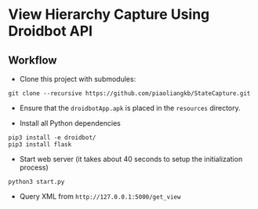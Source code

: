 # View Hierarchy Capture Using Droidbot API

## Workflow

- Clone this project with submodules:

```
git clone --recursive https://github.com/piaoliangkb/StateCapture.git
```

- Ensure that the `droidbotApp.apk` is placed in the `resources` directory.

- Install all Python dependencies

```
pip3 install -e droidbot/
pip3 install flask
```

- Start web server (it takes about 40 seconds to setup the initialization process)

```
python3 start.py
```

- Query XML from `http://127.0.0.1:5000/get_view`
